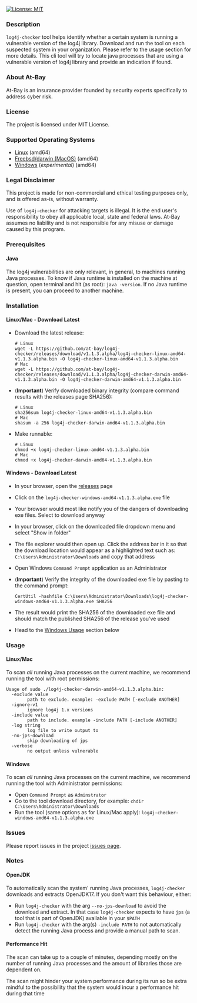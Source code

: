 [![License: MIT](https://img.shields.io/badge/License-MIT-yellow.svg)](https://opensource.org/licenses/MIT)

### Description
`log4j-checker` tool helps identify whether a certain system is running a vulnerable version of the log4j library. Download and run the tool on each suspected system in your organization. Please refer to the usage section for more details.
This cli tool will try to locate java processes that are using a vulnerable version of log4j library and provide an indication if found.

### About At-Bay
At-Bay is an insurance provider founded by security experts specifically to address cyber risk.

### License
The project is licensed under MIT License.

### Supported Operating Systems
* [Linux](#DownloadLinux) (amd64)
* [Freebsd/darwin (MacOS)](#DownloadLinux) (amd64)
* [Windows](#DownloadWindows) (*experimental*) (amd64)

### Legal Disclaimer
This project is made for non-commercial and ethical testing purposes only, and is offered as-is, without warranty. 

Use of `log4j-checker` for attacking targets is illegal. It is the end user's responsibility to obey all applicable local, state and federal laws. At-Bay assumes no liability and is not responsible for any misuse or damage caused by this program.


### Prerequisites
#### Java
The log4j vulnerabilities are only relevant, in general, to machines running Java processes.
To know if Java runtime is installed on the machine at question, open terminal and hit (as root): `java -version`.
If no Java runtime is present, you can proceed to another machine.

### Installation

#### <a id="DownloadLinux"></a> Linux/Mac - Download Latest
* Download the latest release:
    ```shell
    # Linux
    wget -L https://github.com/at-bay/log4j-checker/releases/download/v1.1.3.alpha/log4j-checker-linux-amd64-v1.1.3.alpha.bin -O log4j-checker-linux-amd64-v1.1.3.alpha.bin
    # Mac
    wget -L https://github.com/at-bay/log4j-checker/releases/download/v1.1.3.alpha/log4j-checker-darwin-amd64-v1.1.3.alpha.bin -O log4j-checker-darwin-amd64-v1.1.3.alpha.bin
    ```
* (**Important**) Verify downloaded binary integrity (compare command results with the releases page SHA256):
    ```shell
    # Linux
    sha256sum log4j-checker-linux-amd64-v1.1.3.alpha.bin
    # Mac
    shasum -a 256 log4j-checker-darwin-amd64-v1.1.3.alpha.bin
    ```
* Make runnable:
    ```shell
    # Linux
    chmod +x log4j-checker-linux-amd64-v1.1.3.alpha.bin
    # Mac
    chmod +x log4j-checker-darwin-amd64-v1.1.3.alpha.bin
    ```



#### <a id="DownloadWindows"></a> Windows - Download Latest
* In your browser, open the [releases](https://github.com/at-bay/log4j-checker/releases) page 
* Click on the `log4j-checker-windows-amd64-v1.1.3.alpha.exe` file
* Your browser would most like notify you of the dangers of downloading exe files. Select to download anyway
* In your browser, click on the downloaded file dropdown menu and select "Show in folder"
* The file explorer would then open up. Click the address bar in it so that the download location would appear as a highlighted text such as: `C:\Users\Administrator\Downloads` and copy that address
* Open Windows `Command Prompt` application as an Administrator
  
* (**Important**) Verify the integrity of the downloaded exe file by pasting to the command prompt:
  
    ```
    CertUtil -hashfile C:\Users\Administrator\Downloads\log4j-checker-windows-amd64-v1.1.3.alpha.exe SHA256
    ```

* The result would print the SHA256 of the downloaded exe file and should match the published SHA256 of the release you've used
* Head to the [Windows Usage](#UsageWindows) section below

### Usage

#### Linux/Mac
To scan *all* running Java processes on the current machine, we recommend running the tool with root permissions:
```
Usage of sudo ./log4j-checker-darwin-amd64-v1.1.3.alpha.bin:
  -exclude value
        path to exclude. example: -exclude PATH [-exclude ANOTHER]
  -ignore-v1
        ignore log4j 1.x versions
  -include value
        path to include. example -include PATH [-include ANOTHER]
  -log string
        log file to write output to
  -no-jps-download
        skip downloading of jps
  -verbose
        no output unless vulnerable
```

#### <a id="UsageWindows"></a> Windows
To scan *all* running Java processes on the current machine, we recommend running the tool with Administrator permissions:
* Open `Command Prompt` as `Adminstrator`
* Go to the tool download directory, for example: `chdir C:\Users\Administrator\Downloads`
* Run the tool (same options as for Linux/Mac apply): `log4j-checker-windows-amd64-v1.1.3.alpha.exe` 

### Issues
Please report issues in the project [issues page](https://github.com/at-bay/log4j-checker/issues).

### Notes

#### OpenJDK
To automatically scan the system' running Java processes, `log4j-checker` downloads and extracts OpenJDK17.
If you don't want this behaviour, either:
* Run `log4j-checker` with the arg `--no-jps-download` to avoid the download and extract. In that case `log4j-checker` expects to have `jps` (a tool that is part of OpenJDK) available in your `$PATH`
* Run `log4j-checker` with the arg(s) `-include PATH` to not automatically detect the running Java process and provide a manual path to scan.

#### Performance Hit
The scan can take up to a couple of minutes, depending mostly on the number of running Java processes and the amount of libraries those are dependent on. 

The scan might hinder your system performance during its run so be extra mindful to the possibility that the system would incur a performance hit during that time 